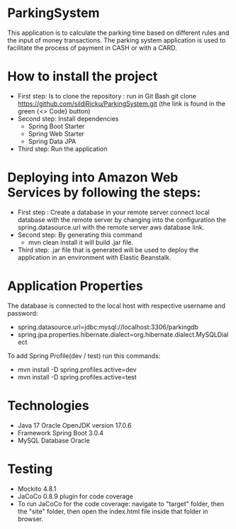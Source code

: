 # ParkingSystem
This application is to calculate the parking time based on different rules and the input of money transactions. The parking system application is used to facilitate the process of payment in CASH or with a CARD.
# How to install the project
- First step: Is to clone the repository : run in Git Bash git clone https://github.com/sildiRicku/ParkingSystem.git 
(the link is found in the green {<> Code} button)
- Second step: Install dependencies
  - Spring Boot Starter
  - Spring Web Starter
  - Spring Data JPA
- Third step: Run the application
# Deploying into Amazon Web Services by following the steps:
- First step : Create a database in your remote server connect local database with the remote server by changing into the configuration the spring.datasource.url with the remote server aws database link.
- Second step: By generating this command
  - mvn clean install it will build .jar file.
- Third step: .jar file that is generated will be used to deploy the application in an environment with Elastic Beanstalk.
# Application Properties
The database is connected to the local host with respective username and password:
 - spring.datasource.url=jdbc:mysql://localhost:3306/parkingdb
 - spring.jpa.properties.hibernate.dialect=org.hibernate.dialect.MySQLDialect

To add Spring Profile(dev / test) run this commands:
 - mvn install -D spring.profiles.active=dev
 - mvn install -D spring.profiles.active=test
# Technologies
 - Java 17 Oracle OpenJDK version 17.0.6
 - Framework Spring Boot 3.0.4
 - MySQL Database Oracle
# Testing
- Mockito 4.8.1
- JaCoCo 0.8.9 plugin for code coverage
- To run JaCoCo for the code coverage: navigate to "target" folder, then the "site" folder, then open the index.html file inside that folder in browser.
